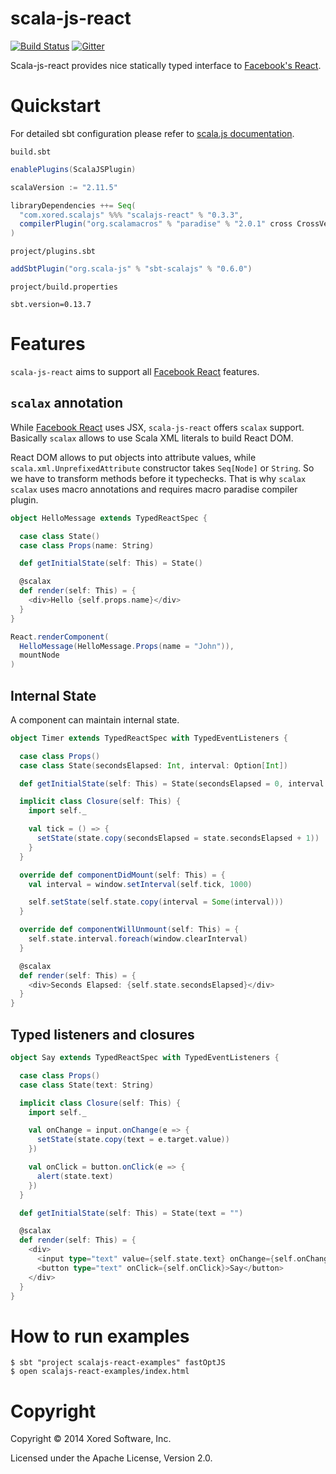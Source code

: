 scala-js-react
============
[![Build Status](https://travis-ci.org/xored/scala-js-react.svg?branch=master)](https://travis-ci.org/xored/scala-js-react)
[![Gitter](https://badges.gitter.im/Join%20Chat.svg)](https://gitter.im/xored/scala-js-react?utm_source=badge&utm_medium=badge&utm_campaign=pr-badge&utm_content=badge)

Scala-js-react provides nice statically typed interface to [Facebook's React](http://facebook.github.io/react/).

# Quickstart

For detailed sbt configuration please refer to [scala.js documentation](http://www.scala-js.org/doc/).

`build.sbt`
```scala
enablePlugins(ScalaJSPlugin)

scalaVersion := "2.11.5"

libraryDependencies ++= Seq(
  "com.xored.scalajs" %%% "scalajs-react" % "0.3.3",
  compilerPlugin("org.scalamacros" % "paradise" % "2.0.1" cross CrossVersion.full)
)
```

`project/plugins.sbt`
```scala
addSbtPlugin("org.scala-js" % "sbt-scalajs" % "0.6.0")
```

`project/build.properties`
```
sbt.version=0.13.7
```

# Features

`scala-js-react` aims to support all [Facebook React](http://facebook.github.io/react/) features.

## `scalax` annotation

While [Facebook React](http://facebook.github.io/react/) uses JSX, `scala-js-react` offers `scalax` support. 
Basically `scalax` allows to use Scala XML literals to build React DOM.

React DOM allows to put objects into attribute values, while `scala.xml.UnprefixedAttribute` constructor takes `Seq[Node]` or `String`.
So we have to transform methods before it typechecks. That is why `scalax` `scalax` uses macro annotations and requires macro paradise compiler plugin.

```scala
object HelloMessage extends TypedReactSpec {

  case class State()
  case class Props(name: String)

  def getInitialState(self: This) = State()

  @scalax
  def render(self: This) = {
    <div>Hello {self.props.name}</div>
  }
}

React.renderComponent(
  HelloMessage(HelloMessage.Props(name = "John")),
  mountNode
)
```

## Internal State

A component can maintain internal state.

```scala
object Timer extends TypedReactSpec with TypedEventListeners {

  case class Props()
  case class State(secondsElapsed: Int, interval: Option[Int])

  def getInitialState(self: This) = State(secondsElapsed = 0, interval = None)

  implicit class Closure(self: This) {
    import self._

    val tick = () => {
      setState(state.copy(secondsElapsed = state.secondsElapsed + 1))
    }
  }

  override def componentDidMount(self: This) = {
    val interval = window.setInterval(self.tick, 1000)

    self.setState(self.state.copy(interval = Some(interval)))
  }

  override def componentWillUnmount(self: This) = {
    self.state.interval.foreach(window.clearInterval)
  }

  @scalax
  def render(self: This) = {
    <div>Seconds Elapsed: {self.state.secondsElapsed}</div>
  }
}
```

## Typed listeners and closures

```scala
object Say extends TypedReactSpec with TypedEventListeners {

  case class Props()
  case class State(text: String)

  implicit class Closure(self: This) {
    import self._

    val onChange = input.onChange(e => {
      setState(state.copy(text = e.target.value))
    })

    val onClick = button.onClick(e => {
      alert(state.text)
    })
  }

  def getInitialState(self: This) = State(text = "")

  @scalax
  def render(self: This) = {
    <div>
      <input type="text" value={self.state.text} onChange={self.onChange}></input>
      <button type="text" onClick={self.onClick}>Say</button>
    </div>
  }
}
```

# How to run examples

    $ sbt "project scalajs-react-examples" fastOptJS
    $ open scalajs-react-examples/index.html

# Copyright

Copyright © 2014 Xored Software, Inc.

Licensed under the Apache License, Version 2.0.

